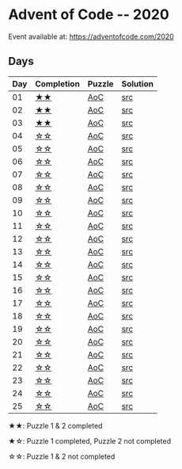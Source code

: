 # Advent of Code -- 2020

Event available at: <https://adventofcode.com/2020>

## Days

|Day|Completion    |Puzzle                                     |Solution                |
|---|--------------|-------------------------------------------|------------------------|
|01 |[★★](day_01)|[AoC](https://adventofcode.com/2020/day/1) |[src](day_01/src/lib.rs)|
|02 |[★★](day_02)|[AoC](https://adventofcode.com/2020/day/2) |[src](day_02/src/lib.rs)|
|03 |[★★](day_03)|[AoC](https://adventofcode.com/2020/day/3) |[src](day_03/src/lib.rs)|
|04 |[☆☆](day_04)|[AoC](https://adventofcode.com/2020/day/4) |[src](day_04/src/lib.rs)|
|05 |[☆☆](day_05)|[AoC](https://adventofcode.com/2020/day/5) |[src](day_05/src/lib.rs)|
|06 |[☆☆](day_06)|[AoC](https://adventofcode.com/2020/day/6) |[src](day_06/src/lib.rs)|
|07 |[☆☆](day_07)|[AoC](https://adventofcode.com/2020/day/7) |[src](day_07/src/lib.rs)|
|08 |[☆☆](day_08)|[AoC](https://adventofcode.com/2020/day/8) |[src](day_08/src/lib.rs)|
|09 |[☆☆](day_09)|[AoC](https://adventofcode.com/2020/day/9) |[src](day_09/src/lib.rs)|
|10 |[☆☆](day_10)|[AoC](https://adventofcode.com/2020/day/10)|[src](day_10/src/lib.rs)|
|11 |[☆☆](day_11)|[AoC](https://adventofcode.com/2020/day/11)|[src](day_11/src/lib.rs)|
|12 |[☆☆](day_12)|[AoC](https://adventofcode.com/2020/day/12)|[src](day_12/src/lib.rs)|
|13 |[☆☆](day_13)|[AoC](https://adventofcode.com/2020/day/13)|[src](day_13/src/lib.rs)|
|14 |[☆☆](day_14)|[AoC](https://adventofcode.com/2020/day/14)|[src](day_14/src/lib.rs)|
|15 |[☆☆](day_15)|[AoC](https://adventofcode.com/2020/day/15)|[src](day_15/src/lib.rs)|
|16 |[☆☆](day_16)|[AoC](https://adventofcode.com/2020/day/16)|[src](day_16/src/lib.rs)|
|17 |[☆☆](day_17)|[AoC](https://adventofcode.com/2020/day/17)|[src](day_17/src/lib.rs)|
|18 |[☆☆](day_18)|[AoC](https://adventofcode.com/2020/day/18)|[src](day_18/src/lib.rs)|
|19 |[☆☆](day_19)|[AoC](https://adventofcode.com/2020/day/19)|[src](day_19/src/lib.rs)|
|20 |[☆☆](day_20)|[AoC](https://adventofcode.com/2020/day/20)|[src](day_20/src/lib.rs)|
|21 |[☆☆](day_21)|[AoC](https://adventofcode.com/2020/day/21)|[src](day_21/src/lib.rs)|
|22 |[☆☆](day_22)|[AoC](https://adventofcode.com/2020/day/22)|[src](day_22/src/lib.rs)|
|23 |[☆☆](day_23)|[AoC](https://adventofcode.com/2020/day/23)|[src](day_23/src/lib.rs)|
|24 |[☆☆](day_24)|[AoC](https://adventofcode.com/2020/day/24)|[src](day_24/src/lib.rs)|
|25 |[☆☆](day_25)|[AoC](https://adventofcode.com/2020/day/25)|[src](day_25/src/lib.rs)|

★★: Puzzle 1 & 2 completed

★☆: Puzzle 1 completed, Puzzle 2 not completed

☆☆: Puzzle 1 & 2 not completed
